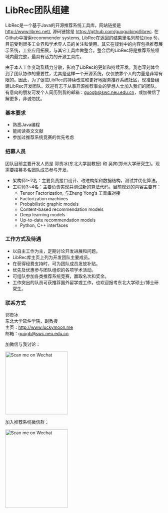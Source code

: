 # LibRec团队组建

LibRec是一个基于Java的开源推荐系统工具库，网站链接是 http://www.librec.net/, 源码链接是 https://github.com/guoguibing/librec. 在Github中搜索recommender systems, LibRec在返回的结果里名列前位(top 5)，目前受到很多工业界和学术界人员的关注和使用。其它在规划中的内容包括推荐展示系统，工业应用拓展，与其它工具库做整合。整合后的LibRec将是推荐系统领域内最完整，最具有活力的开源工具库。

由于本人工作变动及精力分散，影响了LibRec的更新和持续开发。我也深刻体会到了团队协作的重要性，尤其是这样一个开源系统，仅仅依靠个人的力量是非常有限的。因此，为了促进LibRec的持续改进和更好地服务推荐系统社区，现准备组建LibRec开发团队。欢迎有志于从事开源推荐事业的梦想人士加入我们的团队。有意向的朋友可发个人简历到我的邮箱：guogb@swc.neu.edu.cn，或加微信了解更多，非诚勿扰。

### 基本要求

* 熟悉Java编程
* 能阅读英文文献
* 参加过推荐系统竞赛的优先考虑

### 招募人员
团队目前主要开发人员是 郭贵冰(东北大学副教授) 和 吴宾(郑州大学研究生)。现需要招募多名团队成员参与开发。

* 架构师1~2名：主要负责接口设计、改进构架和数据结构，测试并优化算法。
* 工程师3~4名：主要负责实现并测试新的算法代码。目前规划的内容主要有：
  * Tensor Factorization, 与Zheng Yong’s 工具库对接
  * Factorization machines
  * Probabilistic graphic models
  * Content-based recommendation models
  * Deep learning models
  * Up-to-date recommendation models
  * Python, C++ interfaces

### 工作方式及待遇

* 以自主工作为主，定期讨论开发进展和问题。
* LibRec库主页上列为开发团队主要成员。
* 在获得经费支持时，可为团队成员发放补贴。
* 优先及优惠参与团队组织的各项学术活动。
* 可组队参加各类推荐系统竞赛，赢取名次和奖金。
* 工作突出的队员可获推荐国外留学或工作，也欢迎报考东北大学硕士/博士研究生。

### 联系方式

郭贵冰  
东北大学软件学院，副教授  
主页：http://www.luckymoon.me  
邮箱：guogb@swc.neu.edu.cn


加微信与我讨论：

<img src="http://www.luckymoon.me/images/guibing-wechat.jpg" width="200" height="200" alt="Scan me on Wechat">

加入推荐系统微信群：

<img src="http://www.luckymoon.me/images/librec-wechat.jpg" width="200" height="250" alt="Scan me on Wechat">
